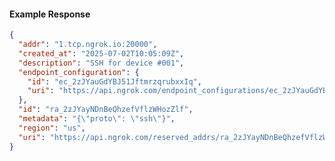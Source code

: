 <!-- Code generated for API Clients. DO NOT EDIT. -->

#### Example Response

```json
{
  "addr": "1.tcp.ngrok.io:20000",
  "created_at": "2025-07-02T10:05:09Z",
  "description": "SSH for device #001",
  "endpoint_configuration": {
    "id": "ec_2zJYauGdYBJ51JftmrzqrubxxIq",
    "uri": "https://api.ngrok.com/endpoint_configurations/ec_2zJYauGdYBJ51JftmrzqrubxxIq"
  },
  "id": "ra_2zJYayNDnBeQhzefVflzWHozZlf",
  "metadata": "{\"proto\": \"ssh\"}",
  "region": "us",
  "uri": "https://api.ngrok.com/reserved_addrs/ra_2zJYayNDnBeQhzefVflzWHozZlf"
}
```

